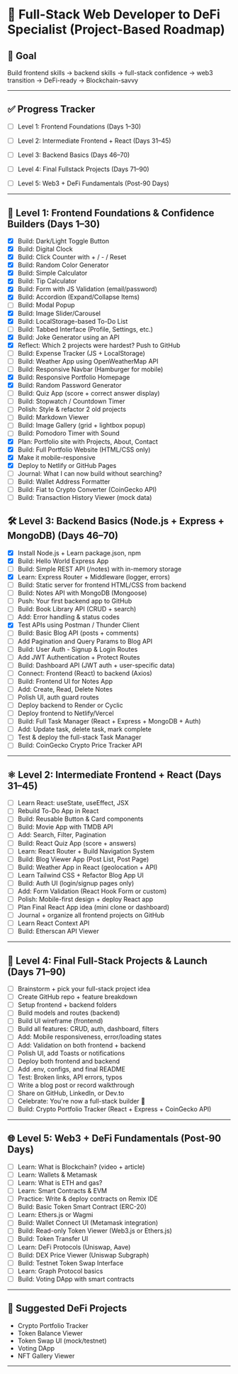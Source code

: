 # 🧠 Full-Stack Web Developer to DeFi Specialist (Project-Based Roadmap)

## 🎯 Goal
Build frontend skills → backend skills → full-stack confidence → web3 transition → DeFi-ready → Blockchain-savvy

---

## ✅ Progress Tracker


- [ ] Level 1: Frontend Foundations (Days 1–30)
- [ ] Level 2: Intermediate Frontend + React (Days 31–45)
- [ ] Level 3: Backend Basics (Days 46–70)
- [ ] Level 4: Final Fullstack Projects (Days 71–90)
- [ ] Level 5: Web3 + DeFi Fundamentals (Post-90 Days)


---

## 🔰 Level 1: Frontend Foundations & Confidence Builders (Days 1–30)

- [x] Build: Dark/Light Toggle Button  
- [x] Build: Digital Clock  
- [x] Build: Click Counter with + / - / Reset  
- [x] Build: Random Color Generator  
- [x] Build: Simple Calculator  
- [x] Build: Tip Calculator  
- [x] Build: Form with JS Validation (email/password)  
- [x] Build: Accordion (Expand/Collapse Items)  
- [ ] Build: Modal Popup  
- [x] Build: Image Slider/Carousel  
- [x] Build: LocalStorage-based To-Do List  
- [ ] Build: Tabbed Interface (Profile, Settings, etc.)  
- [x] Build: Joke Generator using an API  
- [x] Reflect: Which 2 projects were hardest? Push to GitHub  
- [ ] Build: Expense Tracker (JS + LocalStorage)  
- [ ] Build: Weather App using OpenWeatherMap API  
- [ ] Build: Responsive Navbar (Hamburger for mobile)  
- [x] Build: Responsive Portfolio Homepage  
- [x] Build: Random Password Generator  
- [ ] Build: Quiz App (score + correct answer display)  
- [ ] Build: Stopwatch / Countdown Timer  
- [ ] Polish: Style & refactor 2 old projects  
- [ ] Build: Markdown Viewer  
- [ ] Build: Image Gallery (grid + lightbox popup)  
- [ ] Build: Pomodoro Timer with Sound  
- [x] Plan: Portfolio site with Projects, About, Contact  
- [x] Build: Full Portfolio Website (HTML/CSS only)  
- [x] Make it mobile-responsive  
- [x] Deploy to Netlify or GitHub Pages  
- [ ] Journal: What I can now build without searching?  
- [ ] Build: Wallet Address Formatter  
- [ ] Build: Fiat to Crypto Converter (CoinGecko API)  
- [ ] Build: Transaction History Viewer (mock data)  

## 🛠️ Level 3: Backend Basics (Node.js + Express + MongoDB) (Days 46–70)

- [x] Install Node.js + Learn package.json, npm
- [x] Build: Hello World Express App
- [ ] Build: Simple REST API (/notes) with in-memory storage
- [x] Learn: Express Router + Middleware (logger, errors)
- [ ] Build: Static server for frontend HTML/CSS from backend
- [ ] Build: Notes API with MongoDB (Mongoose)
- [ ] Push: Your first backend app to GitHub
- [ ] Build: Book Library API (CRUD + search)
- [ ] Add: Error handling & status codes
- [x] Test APIs using Postman / Thunder Client
- [ ] Build: Basic Blog API (posts + comments)
- [ ] Add Pagination and Query Params to Blog API
- [ ] Build: User Auth - Signup & Login Routes
- [ ] Add JWT Authentication + Protect Routes
- [ ] Build: Dashboard API (JWT auth + user-specific data)
- [ ] Connect: Frontend (React) to backend (Axios)
- [ ] Build: Frontend UI for Notes App
- [ ] Add: Create, Read, Delete Notes
- [ ] Polish UI, auth guard routes
- [ ] Deploy backend to Render or Cyclic
- [ ] Deploy frontend to Netlify/Vercel
- [ ] Build: Full Task Manager (React + Express + MongoDB + Auth)
- [ ] Add: Update task, delete task, mark complete
- [ ] Test & deploy the full-stack Task Manager
- [ ] Build: CoinGecko Crypto Price Tracker API

---

## ⚛️ Level 2: Intermediate Frontend + React (Days 31–45)

- [ ] Learn React: useState, useEffect, JSX
- [ ] Rebuild To-Do App in React
- [ ] Build: Reusable Button & Card components
- [ ] Build: Movie App with TMDB API
- [ ] Add: Search, Filter, Pagination
- [ ] Build: React Quiz App (score + answers)
- [ ] Learn: React Router + Build Navigation System
- [ ] Build: Blog Viewer App (Post List, Post Page)
- [ ] Build: Weather App in React (geolocation + API)
- [ ] Learn Tailwind CSS + Refactor Blog App UI
- [ ] Build: Auth UI (login/signup pages only)
- [ ] Add: Form Validation (React Hook Form or custom)
- [ ] Polish: Mobile-first design + deploy React app
- [ ] Plan Final React App idea (mini clone or dashboard)
- [ ] Journal + organize all frontend projects on GitHub
- [ ] Learn React Context API
- [ ] Build: Etherscan API Viewer

---



## 🚀 Level 4: Final Full-Stack Projects & Launch (Days 71–90)

- [ ] Brainstorm + pick your full-stack project idea
- [ ] Create GitHub repo + feature breakdown
- [ ] Setup frontend + backend folders
- [ ] Build models and routes (backend)
- [ ] Build UI wireframe (frontend)
- [ ] Build all features: CRUD, auth, dashboard, filters
- [ ] Add: Mobile responsiveness, error/loading states
- [ ] Add: Validation on both frontend + backend
- [ ] Polish UI, add Toasts or notifications
- [ ] Deploy both frontend and backend
- [ ] Add .env, configs, and final README
- [ ] Test: Broken links, API errors, typos
- [ ] Write a blog post or record walkthrough
- [ ] Share on GitHub, LinkedIn, or Dev.to
- [ ] Celebrate: You're now a full-stack builder 🎉
- [ ] Build: Crypto Portfolio Tracker (React + Express + CoinGecko API)

---

## 🌐 Level 5: Web3 + DeFi Fundamentals (Post-90 Days)

- [ ] Learn: What is Blockchain? (video + article)
- [ ] Learn: Wallets & Metamask
- [ ] Learn: What is ETH and gas?
- [ ] Learn: Smart Contracts & EVM
- [ ] Practice: Write & deploy contracts on Remix IDE
- [ ] Build: Basic Token Smart Contract (ERC-20)
- [ ] Learn: Ethers.js or Wagmi
- [ ] Build: Wallet Connect UI (Metamask integration)
- [ ] Build: Read-only Token Viewer (Web3.js or Ethers.js)
- [ ] Build: Token Transfer UI
- [ ] Learn: DeFi Protocols (Uniswap, Aave)
- [ ] Build: DEX Price Viewer (Uniswap Subgraph)
- [ ] Build: Testnet Token Swap Interface
- [ ] Learn: Graph Protocol basics
- [ ] Build: Voting DApp with smart contracts

---

## 📘 Suggested DeFi Projects

- Crypto Portfolio Tracker
- Token Balance Viewer
- Token Swap UI (mock/testnet)
- Voting DApp
- NFT Gallery Viewer

---
